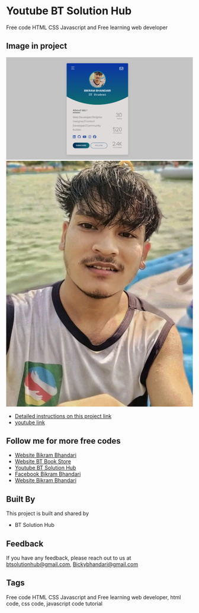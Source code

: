 
# Youtube BT Solution Hub

Free code HTML CSS Javascript and Free learning web developer 



## Image in project
![Alt text](img/screen.PNG "profile card") 
![Alt text](img/me.jpg "profile pic") 

- [Detailed instructions on this project link](https://youtu.be/yaVEwCBD69g?si=baQohcfoNZfXKZYa)
- [youtube link ](https://www.youtube.com/@BT_Solution_Hub)


## Follow me for more free codes

 - [Website Bikram Bhandari](https://bikrambhandari.netlify.app/)
 - [Website BT Book Store](https://btbookstore.netlify.app/)
 - [Youtube BT Solution Hub](https://www.youtube.com/@BT_Solution_Hub)
 - [Facebook Bikram Bhandari](https://www.facebook.com/BikramBhandari01)
 - [Website Bikram Bhandari](https://bikramb.netlify.app/)


## Built By

This project is built and shared by

- BT Solution Hub


## Feedback

If you have any feedback, please reach out to us at btsolutionhub@gmail.com, Bickybhandari@gmail.com


## Tags

Free code HTML CSS Javascript and Free learning web developer, html code, css code, javascript code tutorial
